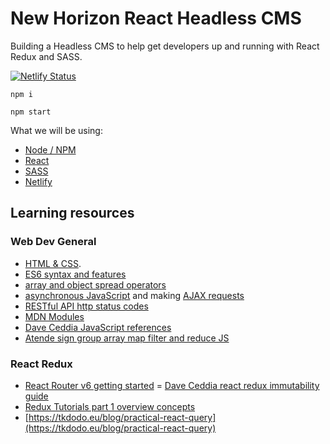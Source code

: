 # New Horizon React Headless CMS
Building a Headless CMS to help get developers up and running with React Redux and SASS.

[![Netlify Status](https://api.netlify.com/api/v1/badges/f05d9c48-6287-4c27-a842-01221531c363/deploy-status)](https://app.netlify.com/sites/teach-react-wp-headless/deploys)

`npm i`

`npm start`

What we will be using:
- [Node / NPM](https://nodejs.org/en/download/)
- [React](https://reactjs.org/)
- [SASS](https://sass-lang.com/)
- [Netlify](https://www.netlify.com/)

## Learning resources

### Web Dev General
- [HTML & CSS](https://internetingishard.com/).
- [ES6 syntax and features](https://www.taniarascia.com/es6-syntax-and-feature-overview/)
- [array and object spread operators](https://javascript.info/rest-parameters-spread#spread-syntax)
- [asynchronous JavaScript](https://javascript.info/promise-basics) and making [AJAX requests](https://javascript.info/fetch)
- [RESTful API http status codes](https://restfulapi.net/http-status-codes/)
- [MDN Modules](https://developer.mozilla.org/en-US/docs/Web/JavaScript/Guide/Modules)
- [Dave Ceddia JavaScript references](https://daveceddia.com/javascript-references/)
- [Atende sign group array map filter and reduce JS](https://atendesigngroup.com/articles/array-map-filter-and-reduce-js)

### React Redux
- [React Router v6 getting started](https://reactrouter.com/docs/en/v6/getting-started/overview)
= [Dave Ceddia react redux immutability guide](https://daveceddia.com/react-redux-immutability-guide/)
- [Redux Tutorials part 1 overview concepts](https://redux.js.org/tutorials/essentials/part-1-overview-concepts)
- [https://tkdodo.eu/blog/practical-react-query](https://tkdodo.eu/blog/practical-react-query)
